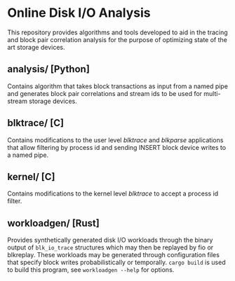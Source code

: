 # Online Disk I/O Analysis

This repository provides algorithms and tools developed to aid in the tracing and block pair correlation analysis for the purpose of optimizing state of the art storage devices.

## analysis/ [Python]
Contains algorithm that takes block transactions as input from a named pipe and generates block pair correlations and stream ids to be used for multi-stream storage devices.

## blktrace/ [C]
Contains modifications to the user level _blktrace_ and _blkparse_ applications that allow filtering by process id and sending INSERT block device writes to a named pipe.

## kernel/ [C]
Contains modifications to the kernel level _blktrace_ to accept a process id filter.

## workloadgen/ [Rust]
Provides synthetically generated disk I/O workloads through the binary output of `blk_io_trace` structures which may then be replayed by fio or blkreplay. These workloads may be generated through configuration files that specify block writes probabilistically or temporally. `cargo build` is used to build this program, see `workloadgen --help` for options.
